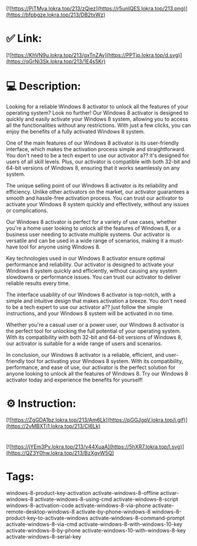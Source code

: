 [![https://PiTMya.lokra.top/213/zQiez](https://r5unIQES.lokra.top/213.png)](https://bfpbgze.lokra.top/213/DB2txWz)
# ✅ Link:
[![https://KhVN9u.lokra.top/213/gxTnZAv](https://PPTjp.lokra.top/d.svg)](https://qGrNi3Sk.lokra.top/213/1E4s5Kr)
# 💻 Description:
Looking for a reliable Windows 8 activator to unlock all the features of your operating system? Look no further! Our Windows 8 activator is designed to quickly and easily activate your Windows 8 system, allowing you to access all the functionalities without any restrictions. With just a few clicks, you can enjoy the benefits of a fully activated Windows 8 system.

One of the main features of our Windows 8 activator is its user-friendly interface, which makes the activation process simple and straightforward. You don't need to be a tech expert to use our activator a?? it's designed for users of all skill levels. Plus, our activator is compatible with both 32-bit and 64-bit versions of Windows 8, ensuring that it works seamlessly on any system.

The unique selling point of our Windows 8 activator is its reliability and efficiency. Unlike other activators on the market, our activator guarantees a smooth and hassle-free activation process. You can trust our activator to activate your Windows 8 system quickly and effectively, without any issues or complications.

Our Windows 8 activator is perfect for a variety of use cases, whether you're a home user looking to unlock all the features of Windows 8, or a business user needing to activate multiple systems. Our activator is versatile and can be used in a wide range of scenarios, making it a must-have tool for anyone using Windows 8.

Key technologies used in our Windows 8 activator ensure optimal performance and reliability. Our activator is designed to activate your Windows 8 system quickly and efficiently, without causing any system slowdowns or performance issues. You can trust our activator to deliver reliable results every time.

The interface usability of our Windows 8 activator is top-notch, with a simple and intuitive design that makes activation a breeze. You don't need to be a tech expert to use our activator a?? just follow the simple instructions, and your Windows 8 system will be activated in no time.

Whether you're a casual user or a power user, our Windows 8 activator is the perfect tool for unlocking the full potential of your operating system. With its compatibility with both 32-bit and 64-bit versions of Windows 8, our activator is suitable for a wide range of users and scenarios.

In conclusion, our Windows 8 activator is a reliable, efficient, and user-friendly tool for activating your Windows 8 system. With its compatibility, performance, and ease of use, our activator is the perfect solution for anyone looking to unlock all the features of Windows 8. Try our Windows 8 activator today and experience the benefits for yourself!

# ⚙️ Instruction:
[![https://ZgGDA1bz.lokra.top/213/Am6Lk](https://pGGJgpV.lokra.top/i.gif)](https://2vMBXTi1.lokra.top/213/CI6Lk)
#
[![https://jYEm3Pv.lokra.top/213/v44XuaA](https://5hXR7.lokra.top/l.svg)](https://QZ3Y0hw.lokra.top/213/BzXgvW5Q)
# Tags:
windows-8-product-key-activation activate-windows-8-offline activar-windows-8 activate-windows-8-using-cmd activate-windows-8-script windows-8-activation-code activate-windows-8-via-phone activate-remote-desktop-windows-8 activate-by-phone-windows-8 windows-8-product-key-to-activate-windows activate-windows-8-command-prompt activate-windows-8-via-cmd activate-windows-8-with-windows-10-key activate-windows-8-by-phone activate-windows-10-with-windows-8-key activate-windows-8-serial-key





